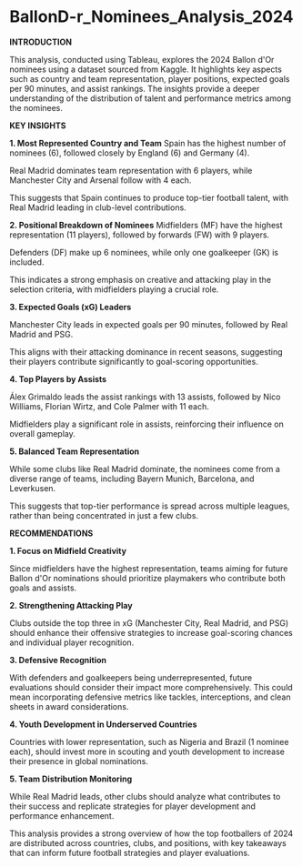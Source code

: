 # BallonD-r_Nominees_Analysis_2024
**INTRODUCTION**

This analysis, conducted using Tableau, explores the 2024 Ballon d'Or nominees using a dataset sourced from Kaggle. It highlights key aspects such as country and team representation, player positions, expected goals per 90 minutes, and assist rankings. The insights provide a deeper understanding of the distribution of talent and performance metrics among the nominees.

**KEY INSIGHTS**

**1. Most Represented Country and Team**
Spain has the highest number of nominees (6), followed closely by England (6) and Germany (4).

Real Madrid dominates team representation with 6 players, while Manchester City and Arsenal follow with 4 each.

This suggests that Spain continues to produce top-tier football talent, with Real Madrid leading in club-level contributions.

**2. Positional Breakdown of Nominees**
Midfielders (MF) have the highest representation (11 players), followed by forwards (FW) with 9 players.

Defenders (DF) make up 6 nominees, while only one goalkeeper (GK) is included.

This indicates a strong emphasis on creative and attacking play in the selection criteria, with midfielders playing a crucial role.


**3. Expected Goals (xG) Leaders**

Manchester City leads in expected goals per 90 minutes, followed by Real Madrid and PSG.

This aligns with their attacking dominance in recent seasons, suggesting their players contribute significantly to goal-scoring opportunities.

**4. Top Players by Assists**

Álex Grimaldo leads the assist rankings with 13 assists, followed by Nico Williams, Florian Wirtz, and Cole Palmer with 11 each.

Midfielders play a significant role in assists, reinforcing their influence on overall gameplay.

**5. Balanced Team Representation**

While some clubs like Real Madrid dominate, the nominees come from a diverse range of teams, including Bayern Munich, Barcelona, and Leverkusen.

This suggests that top-tier performance is spread across multiple leagues, rather than being concentrated in just a few clubs.

**RECOMMENDATIONS**

**1. Focus on Midfield Creativity**

Since midfielders have the highest representation, teams aiming for future Ballon d'Or nominations should prioritize playmakers who contribute both goals and assists.

**2. Strengthening Attacking Play**

Clubs outside the top three in xG (Manchester City, Real Madrid, and PSG) should enhance their offensive strategies to increase goal-scoring chances and individual player recognition.

**3. Defensive Recognition**

With defenders and goalkeepers being underrepresented, future evaluations should consider their impact more comprehensively. This could mean incorporating defensive metrics like tackles,
interceptions, and clean sheets in award considerations.

**4. Youth Development in Underserved Countries**

Countries with lower representation, such as Nigeria and Brazil (1 nominee each), should invest more in scouting and youth development to increase their presence in global nominations.

**5. Team Distribution Monitoring**

While Real Madrid leads, other clubs should analyze what contributes to their success and replicate strategies for player development and performance enhancement.


This analysis provides a strong overview of how the top footballers of 2024 are distributed across countries, clubs, and positions, with key takeaways that can inform future football strategies and player evaluations.
